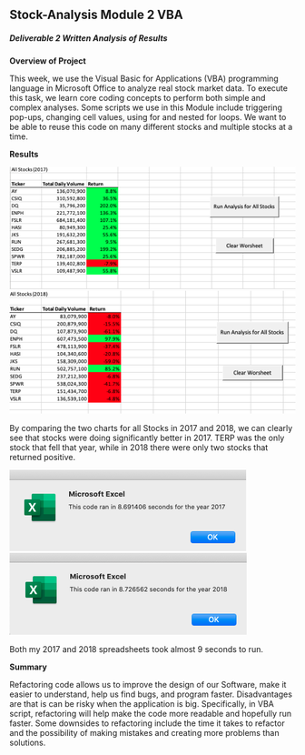 ## Stock-Analysis Module 2 VBA

##### Deliverable 2 Written Analysis of Results

**Overview of Project**

This week, we use the Visual Basic for Applications (VBA) programming language in Microsoft Office to analyze real stock market data. To execute this task, we learn core coding concepts to perform both simple and complex analyses. Some scripts we use in this Module include triggering pop-ups, changing cell values, using for and nested for loops. We want to be able to reuse this code on many different stocks and multiple stocks at a time.

**Results**
 
 ![2017analysis](2017analysis.png)
 ![2018analysis](2018analysis.png)

By comparing the two charts for all Stocks in 2017 and 2018, we can clearly see that stocks  were doing significantly better in 2017. TERP was the only stock that fell that year, while in 2018 there were only two stocks that returned positive. 
 
  ![2017runtime](VBA_Challenge_2017.png)
  ![2018runtime](VBA_Challenge_2018.png)

Both my 2017 and 2018 spreadsheets took almost 9 seconds to run.

**Summary**

Refactoring code allows us to improve the design of our Software, make it easier to understand, help us find bugs, and program faster. Disadvantages are that is can be risky when the application is big. Specifically, in VBA script, refactoring will help make the code more readable and hopefully run faster. Some downsides to refactoring include the time it takes to refactor and the possibility of making mistakes and creating more problems than solutions.

